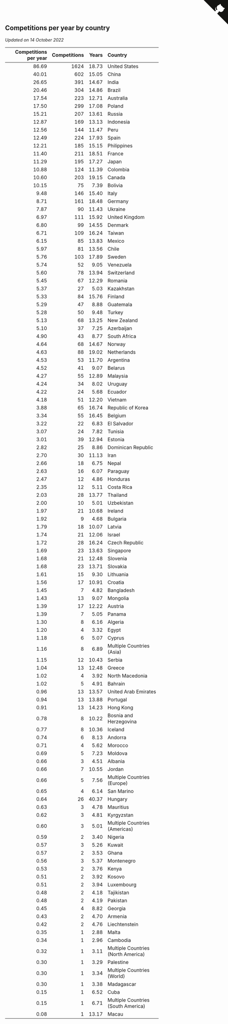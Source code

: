 ## Competitions per year by country

*Updated on 14 October 2022*

| Competitions per year | Competitions | Years | Country |
| ---: | ---: | ---: | :--- |
| 86.69 | 1624 | 18.73 | United States |
| 40.01 | 602 | 15.05 | China |
| 26.65 | 391 | 14.67 | India |
| 20.46 | 304 | 14.86 | Brazil |
| 17.54 | 223 | 12.71 | Australia |
| 17.50 | 299 | 17.08 | Poland |
| 15.21 | 207 | 13.61 | Russia |
| 12.87 | 169 | 13.13 | Indonesia |
| 12.56 | 144 | 11.47 | Peru |
| 12.49 | 224 | 17.93 | Spain |
| 12.21 | 185 | 15.15 | Philippines |
| 11.40 | 211 | 18.51 | France |
| 11.29 | 195 | 17.27 | Japan |
| 10.88 | 124 | 11.39 | Colombia |
| 10.60 | 203 | 19.15 | Canada |
| 10.15 | 75 | 7.39 | Bolivia |
| 9.48 | 146 | 15.40 | Italy |
| 8.71 | 161 | 18.48 | Germany |
| 7.87 | 90 | 11.43 | Ukraine |
| 6.97 | 111 | 15.92 | United Kingdom |
| 6.80 | 99 | 14.55 | Denmark |
| 6.71 | 109 | 16.24 | Taiwan |
| 6.15 | 85 | 13.83 | Mexico |
| 5.97 | 81 | 13.56 | Chile |
| 5.76 | 103 | 17.89 | Sweden |
| 5.74 | 52 | 9.05 | Venezuela |
| 5.60 | 78 | 13.94 | Switzerland |
| 5.45 | 67 | 12.29 | Romania |
| 5.37 | 27 | 5.03 | Kazakhstan |
| 5.33 | 84 | 15.76 | Finland |
| 5.29 | 47 | 8.88 | Guatemala |
| 5.28 | 50 | 9.48 | Turkey |
| 5.13 | 68 | 13.25 | New Zealand |
| 5.10 | 37 | 7.25 | Azerbaijan |
| 4.90 | 43 | 8.77 | South Africa |
| 4.64 | 68 | 14.67 | Norway |
| 4.63 | 88 | 19.02 | Netherlands |
| 4.53 | 53 | 11.70 | Argentina |
| 4.52 | 41 | 9.07 | Belarus |
| 4.27 | 55 | 12.89 | Malaysia |
| 4.24 | 34 | 8.02 | Uruguay |
| 4.22 | 24 | 5.68 | Ecuador |
| 4.18 | 51 | 12.20 | Vietnam |
| 3.88 | 65 | 16.74 | Republic of Korea |
| 3.34 | 55 | 16.45 | Belgium |
| 3.22 | 22 | 6.83 | El Salvador |
| 3.07 | 24 | 7.82 | Tunisia |
| 3.01 | 39 | 12.94 | Estonia |
| 2.82 | 25 | 8.86 | Dominican Republic |
| 2.70 | 30 | 11.13 | Iran |
| 2.66 | 18 | 6.75 | Nepal |
| 2.63 | 16 | 6.07 | Paraguay |
| 2.47 | 12 | 4.86 | Honduras |
| 2.35 | 12 | 5.11 | Costa Rica |
| 2.03 | 28 | 13.77 | Thailand |
| 2.00 | 10 | 5.01 | Uzbekistan |
| 1.97 | 21 | 10.68 | Ireland |
| 1.92 | 9 | 4.68 | Bulgaria |
| 1.79 | 18 | 10.07 | Latvia |
| 1.74 | 21 | 12.06 | Israel |
| 1.72 | 28 | 16.24 | Czech Republic |
| 1.69 | 23 | 13.63 | Singapore |
| 1.68 | 21 | 12.48 | Slovenia |
| 1.68 | 23 | 13.71 | Slovakia |
| 1.61 | 15 | 9.30 | Lithuania |
| 1.56 | 17 | 10.91 | Croatia |
| 1.45 | 7 | 4.82 | Bangladesh |
| 1.43 | 13 | 9.07 | Mongolia |
| 1.39 | 17 | 12.22 | Austria |
| 1.39 | 7 | 5.05 | Panama |
| 1.30 | 8 | 6.16 | Algeria |
| 1.20 | 4 | 3.32 | Egypt |
| 1.18 | 6 | 5.07 | Cyprus |
| 1.16 | 8 | 6.89 | Multiple Countries (Asia) |
| 1.15 | 12 | 10.43 | Serbia |
| 1.04 | 13 | 12.48 | Greece |
| 1.02 | 4 | 3.92 | North Macedonia |
| 1.02 | 5 | 4.91 | Bahrain |
| 0.96 | 13 | 13.57 | United Arab Emirates |
| 0.94 | 13 | 13.88 | Portugal |
| 0.91 | 13 | 14.23 | Hong Kong |
| 0.78 | 8 | 10.22 | Bosnia and Herzegovina |
| 0.77 | 8 | 10.36 | Iceland |
| 0.74 | 6 | 8.13 | Andorra |
| 0.71 | 4 | 5.62 | Morocco |
| 0.69 | 5 | 7.23 | Moldova |
| 0.66 | 3 | 4.51 | Albania |
| 0.66 | 7 | 10.55 | Jordan |
| 0.66 | 5 | 7.56 | Multiple Countries (Europe) |
| 0.65 | 4 | 6.14 | San Marino |
| 0.64 | 26 | 40.37 | Hungary |
| 0.63 | 3 | 4.78 | Mauritius |
| 0.62 | 3 | 4.81 | Kyrgyzstan |
| 0.60 | 3 | 5.01 | Multiple Countries (Americas) |
| 0.59 | 2 | 3.40 | Nigeria |
| 0.57 | 3 | 5.26 | Kuwait |
| 0.57 | 2 | 3.53 | Ghana |
| 0.56 | 3 | 5.37 | Montenegro |
| 0.53 | 2 | 3.76 | Kenya |
| 0.51 | 2 | 3.92 | Kosovo |
| 0.51 | 2 | 3.94 | Luxembourg |
| 0.48 | 2 | 4.18 | Tajikistan |
| 0.48 | 2 | 4.19 | Pakistan |
| 0.45 | 4 | 8.82 | Georgia |
| 0.43 | 2 | 4.70 | Armenia |
| 0.42 | 2 | 4.76 | Liechtenstein |
| 0.35 | 1 | 2.88 | Malta |
| 0.34 | 1 | 2.96 | Cambodia |
| 0.32 | 1 | 3.11 | Multiple Countries (North America) |
| 0.30 | 1 | 3.29 | Palestine |
| 0.30 | 1 | 3.34 | Multiple Countries (World) |
| 0.30 | 1 | 3.38 | Madagascar |
| 0.15 | 1 | 6.52 | Cuba |
| 0.15 | 1 | 6.71 | Multiple Countries (South America) |
| 0.08 | 1 | 13.17 | Macau |


<a href="https://github.com/jonatanklosko/wca_statistics" class="github-corner" aria-label="View source on Github"><svg width="80" height="80" viewBox="0 0 250 250" style="fill:#151513; color:#fff; position: absolute; top: 0; border: 0; right: 0;" aria-hidden="true"><path d="M0,0 L115,115 L130,115 L142,142 L250,250 L250,0 Z"></path><path d="M128.3,109.0 C113.8,99.7 119.0,89.6 119.0,89.6 C122.0,82.7 120.5,78.6 120.5,78.6 C119.2,72.0 123.4,76.3 123.4,76.3 C127.3,80.9 125.5,87.3 125.5,87.3 C122.9,97.6 130.6,101.9 134.4,103.2" fill="currentColor" style="transform-origin: 130px 106px;" class="octo-arm"></path><path d="M115.0,115.0 C114.9,115.1 118.7,116.5 119.8,115.4 L133.7,101.6 C136.9,99.2 139.9,98.4 142.2,98.6 C133.8,88.0 127.5,74.4 143.8,58.0 C148.5,53.4 154.0,51.2 159.7,51.0 C160.3,49.4 163.2,43.6 171.4,40.1 C171.4,40.1 176.1,42.5 178.8,56.2 C183.1,58.6 187.2,61.8 190.9,65.4 C194.5,69.0 197.7,73.2 200.1,77.6 C213.8,80.2 216.3,84.9 216.3,84.9 C212.7,93.1 206.9,96.0 205.4,96.6 C205.1,102.4 203.0,107.8 198.3,112.5 C181.9,128.9 168.3,122.5 157.7,114.1 C157.9,116.9 156.7,120.9 152.7,124.9 L141.0,136.5 C139.8,137.7 141.6,141.9 141.8,141.8 Z" fill="currentColor" class="octo-body"></path></svg></a><style>.github-corner:hover .octo-arm{animation:octocat-wave 560ms ease-in-out}@keyframes octocat-wave{0%,100%{transform:rotate(0)}20%,60%{transform:rotate(-25deg)}40%,80%{transform:rotate(10deg)}}@media (max-width:500px){.github-corner:hover .octo-arm{animation:none}.github-corner .octo-arm{animation:octocat-wave 560ms ease-in-out}}</style>
